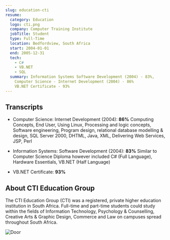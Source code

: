 ```yaml
---
slug: education-cti
resume:
  category: Education
  logo: cti.png
  company: Computer Training Institute
  jobTitle: Student
  type: Full-Time
  location: Bedfordview, South Africa
  start: 2004-01-01
  end: 2005-12-31
  tech:
    - C#
    - VB.NET
    - SQL
  summary: Information Systems Software Development (2004) - 83%,
    Computer Science - Internet Development (2004) - 86%
    VB.NET Certificate - 93%
---
```


## Transcripts

- Computer Science: Internet Development (2004): **86%**
  Computing Concepts, End User, Using Linux, Processing and logic concepts, Software engineering,
  Program design, relational database modelling & design, SQL Server 2000, DHTML, Java, XML, Delivering Web Services, JSP, Perl

- Information Systems: Software Development (2004): **83%**
  Similar to Computer Science Diploma however included C# (Full Language), Hardware Essentials, VB.NET (Half Language)

- VB.NET Certificate: **93%**

## About CTI Education Group

The CTI Education Group (CTI) was a registered, private higher education institution in South Africa.
Full-time and part-time students could study within the fields of Information Technology,
Psychology & Counselling, Creative Arts & Graphic Design, Commerce and Law on campuses spread throughout South Africa.

![Door](https://fastly.4sqi.net/img/general/600x600/19998773_GyBuKJHNbTe6012z5_UYmHmnAJQ1maTQyPwEMh5f08A.jpg 'Door')
